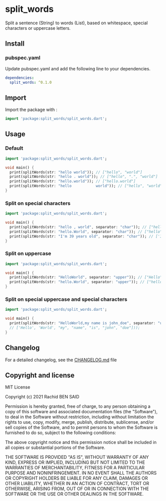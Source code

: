 # split_words
Split a sentence (String) to words (List<String>), based on whitespace, special characters or uppercase letters.

## Install

### pubspec.yaml

Update pubspec.yaml and add the following line to your dependencies.

```yaml
dependencies:
  split_words: ^0.1.0
```

## Import

Import the package with :

```dart
import 'package:split_words/split_words.dart';
```

## Usage

### Default
```dart
import 'package:split_words/split_words.dart';

void main() {
  print(splitWords(str: "hello world")); // ["hello", "world"]
  print(splitWords(str: "hello . world")); // ["hello", ".", "world"]
  print(splitWords(str: "hello.world")); // ["hello.world"]
  print(splitWords(str: "hello           world")); // ["hello", "world"]
}
```

### Split on special characters
```dart
import 'package:split_words/split_words.dart';

void main() {
  print(splitWords(str: "hello , world", separator: "char")); // ["hello", "world"]
  print(splitWords(str: "hello.World", separator: "char")); // ["hello", "World"]
  print(splitWords(str: "I'm 39 years old", separator: "char")); // ['I\'m', '39', "years", "old"]
}
```

### Split on uppercase
```dart
import 'package:split_words/split_words.dart';

void main() {
  print(splitWords(str: "HelloWorld", separator: "upper")); // ["Hello", "World"]
  print(splitWords(str: "hello.World", separator: "upper")); // ["hello", "World"]
}
```

### Split on special uppercase and special characters
```dart
import 'package:split_words/split_words.dart';

void main() {
  print(splitWords(str: "HelloWorld,my name is john_doe", separator: "upper|char")); 
  // ['Hello', 'World', "my", "name", "is", "john", "doe"]));
}
```

## Changelog

For a detailed changelog, see the [CHANGELOG.md](CHANGELOG.md) file

## Copyright and license

MIT License

Copyright (c) 2021 Rachid BEN SAID

Permission is hereby granted, free of charge, to any person obtaining a copy
of this software and associated documentation files (the "Software"), to deal
in the Software without restriction, including without limitation the rights
to use, copy, modify, merge, publish, distribute, sublicense, and/or sell
copies of the Software, and to permit persons to whom the Software is
furnished to do so, subject to the following conditions:

The above copyright notice and this permission notice shall be included in all
copies or substantial portions of the Software.

THE SOFTWARE IS PROVIDED "AS IS", WITHOUT WARRANTY OF ANY KIND, EXPRESS OR
IMPLIED, INCLUDING BUT NOT LIMITED TO THE WARRANTIES OF MERCHANTABILITY,
FITNESS FOR A PARTICULAR PURPOSE AND NONINFRINGEMENT. IN NO EVENT SHALL THE
AUTHORS OR COPYRIGHT HOLDERS BE LIABLE FOR ANY CLAIM, DAMAGES OR OTHER
LIABILITY, WHETHER IN AN ACTION OF CONTRACT, TORT OR OTHERWISE, ARISING FROM,
OUT OF OR IN CONNECTION WITH THE SOFTWARE OR THE USE OR OTHER DEALINGS IN THE
SOFTWARE.
